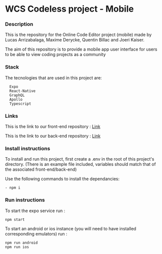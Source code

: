 # WCS Codeless project - Mobile

### Description

This is the repository for the Online Code Editor project (mobile) made by Lucas Arrizabalaga, Maxime Derycke, Quentin Billac and Joeri Kaiser.

The aim of this repository is to provide a mobile app user interface for users to be able to view coding projects as a community

### Stack

The tecnologies that are used in this project are:

```
  Expo
  React-Native
  GraphQL
  Apollo
  Typescript
```

### Links

This is the link to our front-end repository :
[Link](https://github.com/WildCodeSchool/2209-wns-rivest-groupe4-front")

This is the link to our back-end repository :
[Link](https://github.com/WildCodeSchool/2209-wns-rivest-groupe4-back")

### Install instructions

To install and run this project, first create a .env in the root of this project's directory. (There is an example file included, variables should match that of the associated front-end/back-end)

Use the following commands to install the dependancies:

```
- npm i
```

### Run instructions

To start the expo service run :
```
npm start
```

To start an android or ios instance (you will need to have installed corresponding emulators) run :
```
npm run android
npm run ios
```